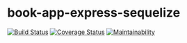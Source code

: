 # book-app-express-sequelize

[![Build Status](https://travis-ci.org/linerocks/book-app-express-sequelize.svg?branch=master)](https://travis-ci.org/linerocks/book-app-express-sequelize) [![Coverage Status](https://coveralls.io/repos/github/linerocks/book-app-express-sequelize/badge.svg?branch=master)](https://coveralls.io/github/linerocks/book-app-express-sequelize?branch=master) [![Maintainability](https://api.codeclimate.com/v1/badges/a272482c7fd7f4786066/maintainability)](https://codeclimate.com/github/linerocks/book-app-express-sequelize/maintainability)

